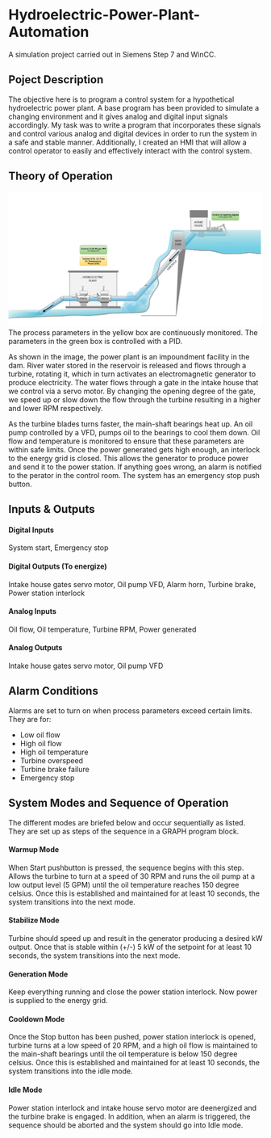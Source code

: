 # Hydroelectric-Power-Plant-Automation
A simulation project carried out in Siemens Step 7 and WinCC. 

## Poject Description
The objective here is to program a control system for a hypothetical hydroelectric power plant. A base program has been provided to simulate a changing environment and it gives analog and digital input signals accordingly. My task was to write a program that incorporates these signals and control various analog and digital devices in order to run the system in a safe and stable manner. Additionally, I created an HMI that will allow a control operator to easily and effectively interact with the control system.

## Theory of Operation
![alt text](https://github.com/Pravin93-Murugesan/Hydroelectric-Power-Plant-Automation/blob/master/1.png)
The process parameters in the yellow box are continuously monitored. The parameters in the green box is controlled with a PID.

As shown in the image, the power plant is an impoundment facility in the dam. River water stored in the reservoir is released and flows through a turbine, rotating it, which in turn activates an electromagnetic generator to produce electricity. The water flows through a gate in the intake house that we control via a servo motor. By changing the opening degree of the gate, we speed up or slow down the flow through the turbine resulting in a higher and lower RPM respectively.

As the turbine blades turns faster, the main-shaft bearings heat up. An oil pump controlled by a VFD, pumps oil to the bearings to cool them down. Oil flow and temperature is monitored to ensure that these parameters are within safe limits. Once the power generated gets high enough, an interlock to the energy grid is closed. This allows the generator to produce power and send it to the power station. If anything goes wrong, an alarm is notified to the perator in the control room. The system has an emergency stop push button.

## Inputs & Outputs
#### Digital Inputs
System start, Emergency stop

#### Digital Outputs (To energize)
Intake house gates servo motor, Oil pump VFD, Alarm horn, Turbine brake, Power station interlock

#### Analog Inputs
Oil flow, Oil temperature, Turbine RPM, Power generated

#### Analog Outputs
Intake house gates servo motor, Oil pump VFD

## Alarm Conditions
Alarms are set to turn on when process parameters exceed certain limits. They are for:
 - Low oil flow
 - High oil flow
 - High oil temperature
 - Turbine overspeed
 - Turbine brake failure
 - Emergency stop

## System Modes and Sequence of Operation
The different modes are briefed below and occur sequentially as listed. They are set up as steps of the sequence in a GRAPH program block. 
#### Warmup Mode
When Start pushbutton is pressed, the sequence begins with this step. Allows the turbine to turn at a speed of 30 RPM and runs the oil pump at a low output level (5 GPM) until the oil temperature reaches 150 degree celsius. Once this is established and maintained for at least 10 seconds, the system transitions into the next mode.

#### Stabilize Mode
Turbine should speed up and result in the generator producing a desired kW output. Once that is stable within (+/-) 5 kW of the setpoint for at least 10 seconds, the system transitions into the next mode.

#### Generation Mode
Keep everything running and close the power station interlock. Now power is supplied to the energy grid.

#### Cooldown Mode
Once the Stop button has been pushed, power station interlock is opened, turbine turns at a low speed of 20 RPM, and a high oil flow is maintained to the main-shaft bearings until the oil temperature is below 150 degree celsius. Once this is established and maintained for at least 10 seconds, the system transitions into the idle mode.

#### Idle Mode
Power station interlock and intake house servo motor are deenergized and the turbine brake is engaged. In addition, when an alarm is triggered, the sequence should be aborted and the system should go into Idle mode.




